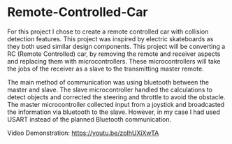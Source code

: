 # Remote-Controlled-Car
For this project I chose to create a remote controlled car with collision detection features. This project was inspired by electric skateboards as they both used similar design components. This project will be converting a RC (Remote Controlled) car, by removing the remote and receiver aspects and replacing them with microcontrollers. These microcontrollers will take the jobs of the receiver as a slave to the transmitting master remote.

The main method of communication was using bluetooth between the master and slave. The slave microcontroller handled the calculations to detect objects and corrected the steering and throttle to avoid the obstacle. The master microcontroller collected input from a joystick and broadcasted the information via bluetooth to the slave. However, in my case I had used USART instead of the planned Bluetooth communication.

Video Demonstration: https://youtu.be/zplhUXiXwTA
